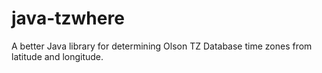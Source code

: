 # java-tzwhere
A better Java library for determining Olson TZ Database time zones from latitude and longitude.

